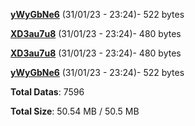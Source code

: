 [**yWyGbNe6**](/data/yWyGbNe6.txt) (31/01/23 - 23:24)- 522 bytes

[**XD3au7u8**](/data/XD3au7u8.txt) (31/01/23 - 23:24)- 480 bytes

[**XD3au7u8**](/data/XD3au7u8.txt) (31/01/23 - 23:24)- 480 bytes

[**yWyGbNe6**](/data/yWyGbNe6.txt) (31/01/23 - 23:24)- 522 bytes

**Total Datas**: 7596

**Total Size**: 50.54 MB / 50.5 MB